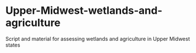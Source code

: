 # Upper-Midwest-wetlands-and-agriculture
Script and material for assessing wetlands and agriculture in Upper Midwest states
